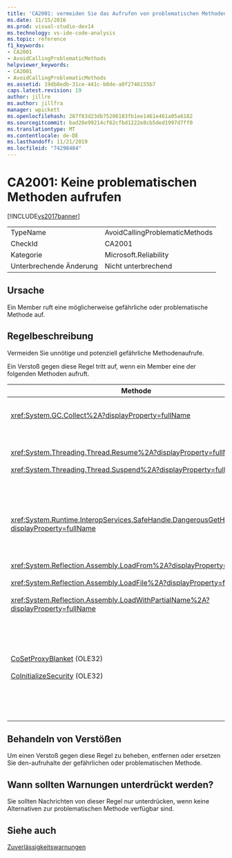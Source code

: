 ```yaml
---
title: 'CA2001: vermeiden Sie das Aufrufen von problematischen Methoden | Microsoft-Dokumentation'
ms.date: 11/15/2016
ms.prod: visual-studio-dev14
ms.technology: vs-ide-code-analysis
ms.topic: reference
f1_keywords:
- CA2001
- AvoidCallingProblematicMethods
helpviewer_keywords:
- CA2001
- AvoidCallingProblematicMethods
ms.assetid: 19db8edb-31ce-441c-b0de-a0f2746155b7
caps.latest.revision: 19
author: jillre
ms.author: jillfra
manager: wpickett
ms.openlocfilehash: 287f83d23db75206183fb1ee1461e461a05a6182
ms.sourcegitcommit: bad28e99214cf62cfbd1222e8cb5ded1997d7ff0
ms.translationtype: MT
ms.contentlocale: de-DE
ms.lasthandoff: 11/21/2019
ms.locfileid: "74298484"
---
```

# <a name="ca2001-avoid-calling-problematic-methods"></a>CA2001: Keine problematischen Methoden aufrufen
[!INCLUDE[vs2017banner](../includes/vs2017banner.md)]

|||
|-|-|
|TypeName|AvoidCallingProblematicMethods|
|CheckId|CA2001|
|Kategorie|Microsoft.Reliability|
|Unterbrechende Änderung|Nicht unterbrechend|

## <a name="cause"></a>Ursache
 Ein Member ruft eine möglicherweise gefährliche oder problematische Methode auf.

## <a name="rule-description"></a>Regelbeschreibung
 Vermeiden Sie unnötige und potenziell gefährliche Methodenaufrufe.

 Ein Verstoß gegen diese Regel tritt auf, wenn ein Member eine der folgenden Methoden aufruft.

|Methode|Beschreibung|
|------------|-----------------|
|<xref:System.GC.Collect%2A?displayProperty=fullName>|GC wird aufgerufen. Collect kann die Anwendungsleistung erheblich beeinträchtigen und ist nur selten erforderlich. Weitere Informationen finden Sie auf der MSDN-Website im Blogbeitrag von [Rico Mariani Performance tidbits](https://go.microsoft.com/fwlink/?LinkId=169256) .|
|<xref:System.Threading.Thread.Resume%2A?displayProperty=fullName><br /><br /> <xref:System.Threading.Thread.Suspend%2A?displayProperty=fullName>|"Thread. Suspend" und "Thread. Resume" wurden aufgrund des unvorhersehbaren Verhaltens als veraltet markiert.  Verwenden Sie andere Klassen im <xref:System.Threading>-Namespace, z. b. <xref:System.Threading.Monitor>, <xref:System.Threading.Mutex>und <xref:System.Threading.Semaphore>, um Threads zu synchronisieren oder Ressourcen zu schützen.|
|<xref:System.Runtime.InteropServices.SafeHandle.DangerousGetHandle%2A?displayProperty=fullName>|Die DangerousGetHandle-Methode stellt ein Sicherheitsrisiko dar, da Sie ein ungültiges Handle zurückgeben kann. Weitere Informationen zur sicheren Verwendung der Methode "DangerousGetHandle" finden Sie in den <xref:System.Runtime.InteropServices.SafeHandle.DangerousAddRef%2A>-und <xref:System.Runtime.InteropServices.SafeHandle.DangerousRelease%2A>-Methoden.|
|<xref:System.Reflection.Assembly.LoadFrom%2A?displayProperty=fullName><br /><br /> <xref:System.Reflection.Assembly.LoadFile%2A?displayProperty=fullName><br /><br /> <xref:System.Reflection.Assembly.LoadWithPartialName%2A?displayProperty=fullName>|Diese Methoden können Assemblys von unerwarteten Speicherorten laden. Informationen zu den Methoden, die Assemblys laden, finden Sie Beispiels [Weise in den Blogbeiträgen zu den](https://go.microsoft.com/fwlink/?LinkId=164451) .NET CLR-Notizen von Suzanne Cook und im Blogbeitrag [LoadFile.](https://go.microsoft.com/fwlink/?LinkId=164450)|
|[CoSetProxyBlanket](https://go.microsoft.com/fwlink/?LinkID=169250) (OLE32)<br /><br /> [CoInitializeSecurity](https://go.microsoft.com/fwlink/?LinkId=169255) (OLE32)|Zum Zeitpunkt, zu dem der Benutzercode mit der Ausführung in einem verwalteten Prozess beginnt, ist es zu spät, CoSetProxyBlanket zuverlässig aufzurufen. Der Common Language Runtime (CLR) führt Initialisierungs Aktionen aus, die möglicherweise verhindern, dass die Benutzer den P/Aufruf erfolgreich durchführt.<br /><br /> Wenn Sie CoSetProxyBlanket für eine verwaltete Anwendung aufrufen müssen, empfiehlt es sich, den Prozess mit einer ausführbaren Datei mit System eigenem CodeC++() zu starten, CoSetProxyBlanket im systemeigenen Code aufzurufen und anschließend die Anwendung mit verwaltetem Code in Verarbeitung zu starten. (Stellen Sie sicher, dass Sie eine Versionsnummer für die Laufzeit angeben.)|

## <a name="how-to-fix-violations"></a>Behandeln von Verstößen
 Um einen Verstoß gegen diese Regel zu beheben, entfernen oder ersetzen Sie den-aufruhalte der gefährlichen oder problematischen Methode.

## <a name="when-to-suppress-warnings"></a>Wann sollten Warnungen unterdrückt werden?
 Sie sollten Nachrichten von dieser Regel nur unterdrücken, wenn keine Alternativen zur problematischen Methode verfügbar sind.

## <a name="see-also"></a>Siehe auch
 [Zuverlässigkeitswarnungen](../code-quality/reliability-warnings.md)
